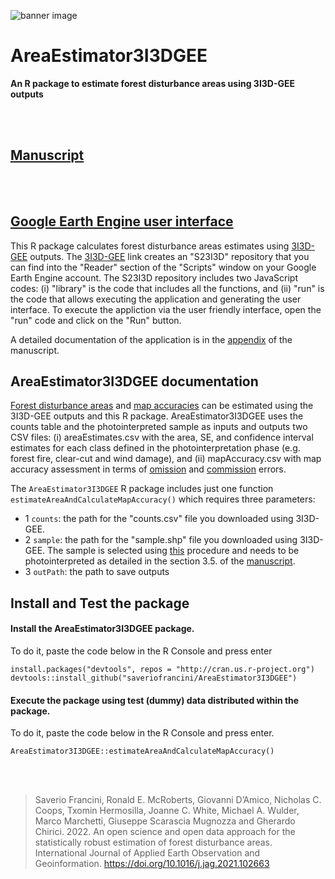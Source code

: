 ![banner image](logo/graphical_abstract.bmp) 

# AreaEstimator3I3DGEE

**An R package to estimate forest disturbance areas using 3I3D-GEE outputs**

<br><br>

## [Manuscript](https://doi.org/10.1016/j.jag.2021.102663) 

<br><br>

## [Google Earth Engine user interface](https://code.earthengine.google.com/?accept_repo=users/sfrancini/S23I3D) 
This R package calculates forest disturbance areas estimates using [3I3D-GEE](https://code.earthengine.google.com/?accept_repo=users/sfrancini/S23I3D) outputs.
The [3I3D-GEE](https://code.earthengine.google.com/?accept_repo=users/sfrancini/S23I3D) link creates an "S23I3D" repository that you can find into the "Reader" section of the "Scripts" window on your Google Earth Engine account.
The S23I3D repository includes two JavaScript codes: (i) "library" is the code that includes all the functions, and (ii) "run" is the code that allows executing the application and generating the user interface.
To execute the appliction via the user friendly interface, open the "run" code and click on the "Run" button. 

A detailed documentation of the application is in the [appendix](https://www.sciencedirect.com/science/article/pii/S0303243421003706?via%3Dihub#f0015) of the manuscript. 

## AreaEstimator3I3DGEE documentation

[Forest disturbance areas](https://www.sciencedirect.com/science/article/pii/S0303243421003706?via%3Dihub#s0055) and [map accuracies](https://www.sciencedirect.com/science/article/pii/S0303243421003706?via%3Dihub#s0060) can be estimated using the 3I3D-GEE outputs and this R package. AreaEstimator3I3DGEE uses the counts table and the photointerpreted sample as inputs and outputs two CSV files: (i) areaEstimates.csv with the area, SE, and confidence interval estimates for each class defined in the photointerpretation phase (e.g. forest fire, clear-cut and wind damage), and (ii) mapAccuracy.csv with map accuracy assessment in terms of [omission](https://www.sciencedirect.com/science/article/pii/S0303243421003706?via%3Dihub#e0010) and [commission](https://www.sciencedirect.com/science/article/pii/S0303243421003706?via%3Dihub#e0015) errors.

The `AreaEstimator3I3DGEE` R package includes just one function `estimateAreaAndCalculateMapAccuracy()` which requires three parameters: 
- 1 `counts`: the path for the "counts.csv" file you downloaded using 3I3D-GEE.
- 2 `sample`: the path for the "sample.shp" file you downloaded using 3I3D-GEE. The sample is selected using [this](https://www.sciencedirect.com/science/article/pii/S0303243421003706?via%3Dihub#s0045) procedure and needs to be photointerpreted as detailed in the section 3.5. of the [manuscript](https://doi.org/10.1016/j.jag.2021.102663).
- 3 `outPath`: the path to save outputs

## Install and Test the package

#### Install the AreaEstimator3I3DGEE package. 
To do it, paste the code below in the R Console and press enter

`install.packages("devtools", repos = "http://cran.us.r-project.org")`
`devtools::install_github("saveriofrancini/AreaEstimator3I3DGEE")`

#### Execute the package using test (dummy) data distributed within the package.
To do it, paste the code below in the R Console and press enter.

`AreaEstimator3I3DGEE::estimateAreaAndCalculateMapAccuracy()`

<br><br>

> Saverio Francini, Ronald E. McRoberts, Giovanni D’Amico, Nicholas C. Coops, Txomin Hermosilla, Joanne C. White, Michael A. Wulder, Marco Marchetti, Giuseppe Scarascia Mugnozza and Gherardo Chirici. 2022. An open science and open data approach for the statistically robust estimation of forest disturbance areas. International Journal of Applied Earth Observation and Geoinformation. https://doi.org/10.1016/j.jag.2021.102663
